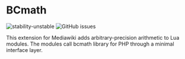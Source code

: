 # BCmath

![stability-unstable](https://img.shields.io/badge/stability-experimental-orange.svg?style=for-the-badge)
![GitHub issues](https://img.shields.io/github/issues-raw/jeblad/Expect?style=for-the-badge)

This extension for Mediawiki adds arbitrary-precision arithmetic to Lua modules. The modules call bcmath library for PHP through a minimal interface layer.
